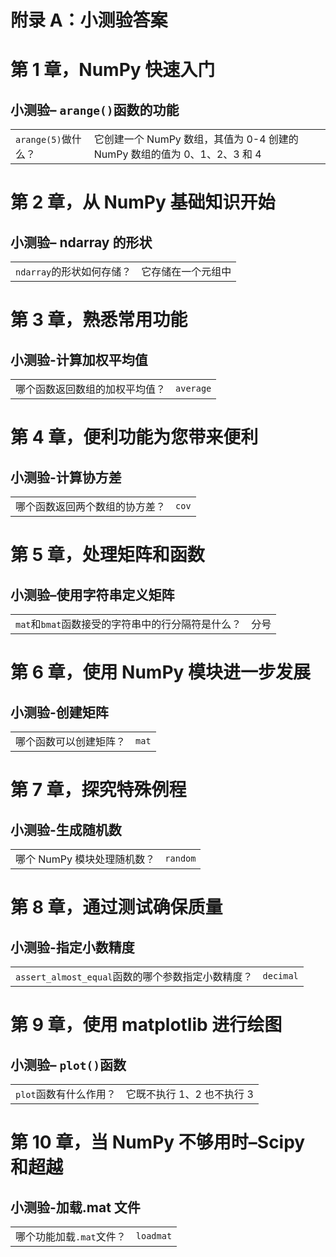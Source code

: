 # 附录 A：小测验答案

# 第 1 章，NumPy 快速入门

## 小测验– `arange()`函数的功能

| | |
| --- | --- |
| `arange(5)`做什么？ | 它创建一个 NumPy 数组，其值为 0-4 创建的 NumPy 数组的值为 0、1、2、3 和 4 |

# 第 2 章，从 NumPy 基础知识开始

## 小测验– ndarray 的形状

| | |
| --- | --- |
| `ndarray`的形状如何存储？ | 它存储在一个元组中 |

# 第 3 章，熟悉常用功能

## 小测验-计算加权平均值

| | |
| --- | --- |
| 哪个函数返回数组的加权平均值？ | `average` |

# 第 4 章，便利功能为您带来便利

## 小测验-计算协方差

| | |
| --- | --- |
| 哪个函数返回两个数组的协方差？ | `cov` |

# 第 5 章，处理矩阵和函数

## 小测验–使用字符串定义矩阵

| | |
| --- | --- |
| `mat`和`bmat`函数接受的字符串中的行分隔符是什么？ | 分号 |

# 第 6 章，使用 NumPy 模块进一步发展

## 小测验-创建矩阵

| | |
| --- | --- |
| 哪个函数可以创建矩阵？ | `mat` |

# 第 7 章，探究特殊例程

## 小测验-生成随机数

| | |
| --- | --- |
| 哪个 NumPy 模块处理随机数？ | `random` |

# 第 8 章，通过测试确保质量

## 小测验-指定小数精度

| | |
| --- | --- |
| `assert_almost_equal`函数的哪个参数指定小数精度？ | `decimal` |

# 第 9 章，使用 matplotlib 进行绘图

## 小测验– `plot()`函数

| | |
| --- | --- |
| `plot`函数有什么作用？ | 它既不执行 1、2 也不执行 3 |

# 第 10 章，当 NumPy 不够用时–Scipy 和超越

## 小测验-加载.mat 文件

| | |
| --- | --- |
| 哪个功能加载`.mat`文件？ | `loadmat` |